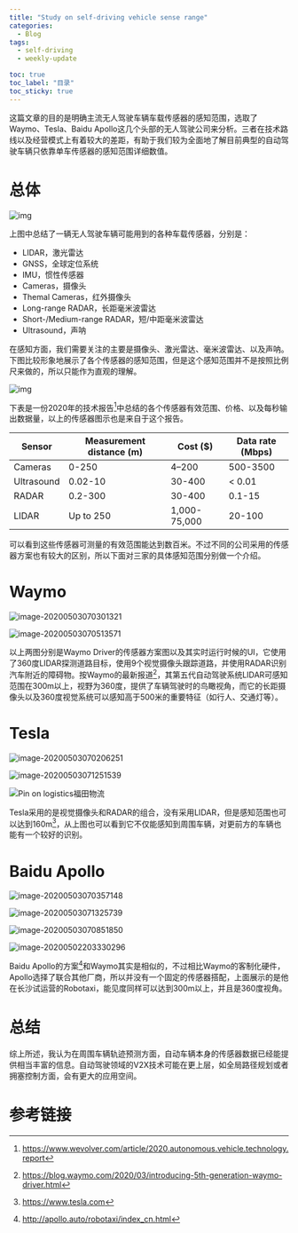 ```yaml
---
title: "Study on self-driving vehicle sense range"
categories:
  - Blog
tags:
  - self-driving
  - weekly-update

toc: true
toc_label: "目录"
toc_sticky: true
---
```


这篇文章的目的是明确主流无人驾驶车辆车载传感器的感知范围，选取了Waymo、Tesla、Baidu Apollo这几个头部的无人驾驶公司来分析。三者在技术路线以及经营模式上有着较大的差距，有助于我们较为全面地了解目前典型的自动驾驶车辆只依靠单车传感器的感知范围详细数值。

# 总体

![img]({{site.baseurl}}/assets/2020-05-03-self-driving-vehicle-sense-range/Autonomous+Vehicle+Sensors+1024px.jpg)

上图中总结了一辆无人驾驶车辆可能用到的各种车载传感器，分别是：

- LIDAR，激光雷达
- GNSS，全球定位系统
- IMU，惯性传感器
- Cameras，摄像头
- Themal Cameras，红外摄像头
- Long-range RADAR，长距毫米波雷达
- Short-/Medium-range RADAR，短/中距毫米波雷达
- Ultrasound，声呐

在感知方面，我们需要关注的主要是摄像头、激光雷达、毫米波雷达、以及声呐。下图比较形象地展示了各个传感器的感知范围，但是这个感知范围并不是按照比例尺来做的，所以只能作为直观的理解。

![img]({{site.baseurl}}/assets/2020-05-03-self-driving-vehicle-sense-range/Autonomous-Vehicle-Sensors-02-790px.png)

下表是一份2020年的技术报告[^1]中总结的各个传感器有效范围、价格、以及每秒输出数据量，以上的传感器图示也是来自于这个报告。

| Sensor     | Measurement distance (m) | Cost  ($)    | Data rate (Mbps) |
| ---------- | ------------------------ | ------------ | ---------------- |
| Cameras    | 0-250                    | 4–200        | 500-3500         |
| Ultrasound | 0.02-10                  | 30-400       | < 0.01           |
| RADAR      | 0.2-300                  | 30-400       | 0.1-15           |
| LIDAR      | Up to 250                | 1,000-75,000 | 20-100           |

可以看到这些传感器可测量的有效范围能达到数百米。不过不同的公司采用的传感器方案也有较大的区别，所以下面对三家的具体感知范围分别做一个介绍。

# Waymo

![image-20200503070301321]({{site.baseurl}}/assets/2020-05-03-self-driving-vehicle-sense-range/image-20200503070301321.png)

![image-20200503070513571]({{site.baseurl}}/assets/2020-05-03-self-driving-vehicle-sense-range/image-20200503070513571.png)

以上两图分别是Waymo Driver的传感器方案图以及其实时运行时候的UI，它使用了360度LIDAR探测道路目标，使用9个视觉摄像头跟踪道路，并使用RADAR识别汽车附近的障碍物。按Waymo的最新报道[^2]，其第五代自动驾驶系统LIDAR可感知范围在300m以上，视野为360度，提供了车辆驾驶时的鸟瞰视角，而它的长距摄像头以及360度视觉系统可以感知高于500米的重要特征（如行人、交通灯等）。

# Tesla

![image-20200503070206251]({{site.baseurl}}/assets/2020-05-03-self-driving-vehicle-sense-range/image-20200503070206251.png)

![image-20200503071251539]({{site.baseurl}}/assets/2020-05-03-self-driving-vehicle-sense-range/image-20200503071251539.png)

![Pin on logistics福田物流]({{site.baseurl}}/assets/2020-05-03-self-driving-vehicle-sense-range/5e43939410133f4dd48e0d5d41c24544.jpg)

Tesla采用的是视觉摄像头和RADAR的组合，没有采用LIDAR，但是感知范围也可以达到160m[^3]，从上图也可以看到它不仅能感知到周围车辆，对更前方的车辆也能有一个较好的识别。

# Baidu Apollo

![image-20200503070357148]({{site.baseurl}}/assets/2020-05-03-self-driving-vehicle-sense-range/image-20200503070357148.png)

![image-20200503071325739]({{site.baseurl}}/assets/2020-05-03-self-driving-vehicle-sense-range/image-20200503071325739.png)

![image-20200503070851850]({{site.baseurl}}/assets/2020-05-03-self-driving-vehicle-sense-range/image-20200503070851850.png)

![image-20200502203330296]({{site.baseurl}}/assets/2020-05-03-self-driving-vehicle-sense-range/image-20200502203330296.png)

Baidu Apollo的方案[^4]和Waymo其实是相似的，不过相比Waymo的客制化硬件，Apollo选择了联合其他厂商，所以并没有一个固定的传感器搭配，上面展示的是他在长沙试运营的Robotaxi，能见度同样可以达到300m以上，并且是360度视角。

# 总结

综上所述，我认为在周围车辆轨迹预测方面，自动车辆本身的传感器数据已经能提供相当丰富的信息。自动驾驶领域的V2X技术可能在更上层，如全局路径规划或者拥塞控制方面，会有更大的应用空间。

# 参考链接

[^1]: https://www.wevolver.com/article/2020.autonomous.vehicle.technology.report
[^2]: https://blog.waymo.com/2020/03/introducing-5th-generation-waymo-driver.html
[^3]: https://www.tesla.com
[^4]: http://apollo.auto/robotaxi/index_cn.html

